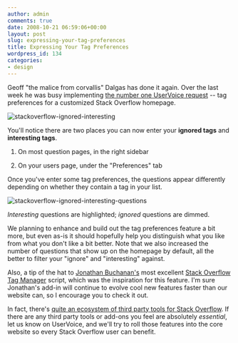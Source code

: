 ```yaml
---
author: admin
comments: true
date: 2008-10-21 06:59:06+00:00
layout: post
slug: expressing-your-tag-preferences
title: Expressing Your Tag Preferences
wordpress_id: 134
categories:
- design
---
```



Geoff "the malice from corvallis" Dalgas has done it again. Over the last week he was busy implementing [the number one UserVoice request](http://stackoverflow.uservoice.com/pages/general/suggestions/17937) -- tag preferences for a customized Stack Overflow homepage.



![stackoverflow-ignored-interesting](http://blog.stackoverflow.com/wp-content/uploads/stackoverflow-ignored-interesting.png)



You'll notice there are two places you can now enter your **ignored tags** and **interesting tags**.







  1. On most question pages, in the right sidebar

  2. On your users page, under the "Preferences" tab




Once you've enter some tag preferences, the questions appear differently depending on whether they contain a tag in your list.



![stackoverflow-ignored-interesting-questions](http://blog.stackoverflow.com/wp-content/uploads/stackoverflow-ignored-interesting-questions.png)



_Interesting_ questions are highlighted; _ignored_ questions are dimmed.



We planning to enhance and build out the tag preferences feature a bit more, but even as-is it should hopefully help you distinguish what you like from what you don't like a bit better. Note that we also increased the number of questions that show up on the homepage by default, all the better to filter your "ignore" and "interesting" against.



Also, a tip of the hat to [Jonathan Buchanan's](http://insin.webfactional.com/) most excellent [Stack Overflow Tag Manager](http://userscripts.org/scripts/show/34366) script, which was the inspiration for this feature. I'm sure Jonathan's add-in will continue to evolve cool new features faster than our website can, so I encourage you to check it out.



In fact, there's [quite an ecosystem of third party tools for Stack Overflow](http://stackapps.com). If there are any third party tools or add-ons you feel are absolutely _essential_, let us know on UserVoice, and we'll try to roll those features into the core website so every Stack Overflow user can benefit.

